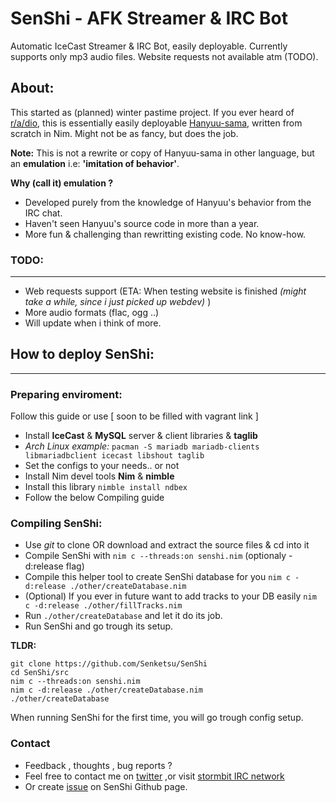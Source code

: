 # SenShi - AFK Streamer & IRC Bot
Automatic IceCast Streamer &amp; IRC Bot, easily deployable.
Currently supports only mp3 audio files. Website requests not available atm (TODO).

## About:
This started as (planned) winter pastime project.
If you ever heard of [r/a/dio](https://r-a-d.io/), this is essentially
 easily deployable [Hanyuu-sama](https://github.com/R-a-dio/Hanyuu-sama), written from scratch in Nim.
Might not be as fancy, but does the job.

**Note:** This is not a rewrite or copy of Hanyuu-sama in other language,
 but an **emulation** i.e: **'imitation of behavior'**.

**Why (call it) emulation ?**
* Developed purely from the knowledge of Hanyuu's behavior from the IRC chat.
* Haven't seen Hanyuu's source code in more than a year.
* More fun & challenging than rewritting existing code. No know-how.

### TODO:
------------------------
* Web requests support (ETA: When testing website is finished
 *(might take a while, since i just picked up webdev)* )
* More audio formats (flac, ogg ..)
* Will update when i think of more.

## How to deploy SenShi:
------------------------
### Preparing enviroment:
Follow this guide or use [ soon to be filled with vagrant link ]
* Install **IceCast** & **MySQL** server & client libraries & **taglib**
* *Arch Linux example:*
`pacman -S mariadb mariadb-clients libmariadbclient icecast libshout taglib`
* Set the configs to your needs.. or not
* Install Nim devel tools **Nim** & **nimble**
* Install this library `nimble install ndbex`
* Follow the below Compiling guide

### Compiling SenShi:
* Use *git* to clone OR download and extract the source files & cd into it
* Compile SenShi with `nim c --threads:on senshi.nim` (optionaly -d:release flag)
* Compile this helper tool to create SenShi database for you `nim c -d:release ./other/createDatabase.nim`
* (Optional) If you ever in future want to add tracks to your DB easily `nim c -d:release ./other/fillTracks.nim`
* Run `./other/createDatabase` and let it do its job.
* Run SenShi and go trough its setup.

**TLDR:**
```
git clone https://github.com/Senketsu/SenShi
cd SenShi/src
nim c --threads:on senshi.nim
nim c -d:release ./other/createDatabase.nim
./other/createDatabase
```
When running SenShi for the first time, you will go trough config setup.



### Contact
* Feedback , thoughts , bug reports ?
* Feel free to contact me on [twitter](https://twitter.com/Senketsu_Dev) ,or visit [stormbit IRC network](https://kiwiirc.com/client/irc.stormbit.net/?nick=Guest|?#Senketsu)
* Or create [issue](https://github.com/Senketsu/SenShi/issues) on SenShi Github page.

